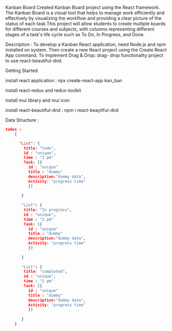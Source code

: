                
Kanban Board Created Kanban Board project using the React framework. The Kanban Board is a visual tool that helps to manage work efficiently and effectively by visualizing the workflow and providing a clear picture of the status of each task.This project will allow students to create multiple boards for different courses and subjects, with columns representing different stages of a task's life cycle such as To Do, In Progress, and Done.

Description : To develop a Kanban React application, need Node.js and npm installed on system. Then create a new React project using the Create React App command. To implement Drag & Drop: drag- drop functionality project to use react-beautiful-dnd.

Getting Started:

install react application : npx create-react-app kan_ban

install react-redux and redux-toolkit

install mui library and mui icon

install react-beautiful-dnd : npm i react-beaytiful-dnd 

Data Structure : 
```json
todos :
    {

      "List": {
        title: "todo",
        id : "unique",
        time : "2 pm"
        Task: [{
          id : "unique"
          title : "dummy"
          description:"dummy data",
          Activity: "progress time"
          }]
          
       }
       
       "List": {
        title: "In progress",
        id : "unique",
        time : "2 pm"
        Task: [{
          id : "unique"
          title : "dummy"
          description:"dummy data",
          Activity: "progress time"
          }]
          
       }
       
       "List": {
        title: "completed",
        id : "unique",
        time : "2 pm"
        Task: [{
          id : "unique"
          title : "dummy"
          description:"dummy data",
          Activity: "progress time"
          }]
          
       }
    }

```

